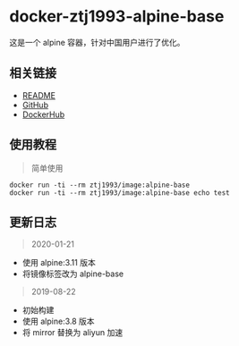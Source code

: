 # docker-ztj1993-alpine-base

这是一个 alpine 容器，针对中国用户进行了优化。

## 相关链接
- [README](https://github.com/ztj1993/dockerfiles/blob/master/alpine-base/README.md)
- [GitHub](https://github.com/ztj1993/dockerfiles/tree/master/alpine-base)
- [DockerHub](https://hub.docker.com/r/ztj1993/image)

## 使用教程

> 简单使用

```
docker run -ti --rm ztj1993/image:alpine-base
docker run -ti --rm ztj1993/image:alpine-base echo test
```

## 更新日志

> 2020-01-21

- 使用 alpine:3.11 版本
- 将镜像标签改为 alpine-base

> 2019-08-22

- 初始构建
- 使用 alpine:3.8 版本
- 将 mirror 替换为 aliyun 加速
